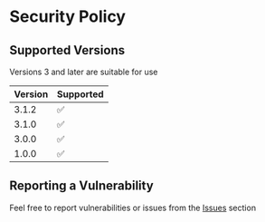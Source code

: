 # Security Policy

## Supported Versions

Versions 3 and later are suitable for use

| Version | Supported          |
| ------- | ------------------ |
| 3.1.2   | :white_check_mark: |
| 3.1.0   | :white_check_mark: |
| 3.0.0   | :white_check_mark: |
| 1.0.0   | :white_check_mark: |

## Reporting a Vulnerability

Feel free to report vulnerabilities or issues from the [Issues](https://github.com/amastaneh/IranianBankLogos/issues) section
